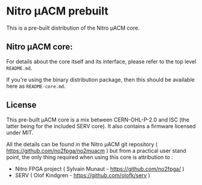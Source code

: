 Nitro μACM prebuilt
===================

This is a pre-built distribution of the Nitro μACM core.


Nitro μACM core:
----------------

For details about the core itself and its interface, please
refer to the top level `README.md`.

If you're using the binary distribution package, then
this should be available here as `README-core.md`.


License
-------

This pre-built μACM core is a mix between CERN-OHL-P-2.0 and ISC (the
latter being for the included SERV core). It also contains a firmware
licensed under MIT.

 All the details can be found in the Nitro μACM git repository
 ( https://github.com/no2fpga/no2muacm ) but from a practical user stand
 point, the only thing required when using this core is attribution to :

 - Nitro FPGA project ( Sylvain Munaut - https://github.com/no2fpga/ )
 - SERV ( Olof Kindgren - https://github.com/olofk/serv )
